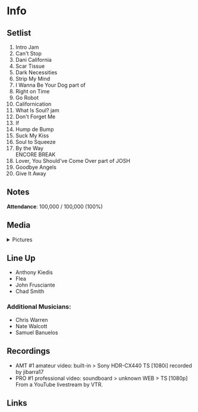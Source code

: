 # Info

## Setlist

1. Intro Jam
2. Can't Stop
3. Dani California
4. Scar Tissue
5. Dark Necessities
6. Strip My Mind
7. I Wanna Be Your Dog part of
8. Right on Time
9. Go Robot
10. Californication
11. What Is Soul? jam
12. Don't Forget Me
13. If
14. Hump de Bump
15. Suck My Kiss
16. Soul to Squeeze
17. By the Way
<br> ENCORE BREAK
18. Lover, You Should've Come Over part of JOSH
19. Goodbye Angels
20. Give It Away

## Notes

**Attendance**: 100,000 / 100,000 (100%)

## Media 

<details>
  <summary>Pictures</summary>
  <!--<img alt="Setlist" title="Setlist" src="_.jpg" height="200" />
  <img alt="Ticket" title="Ticket" src="_.jpg" height="200" />
  <img alt="Flyer" title="Flyer" src="_.jpg" height="200" />
  <img alt="Clipping" title="Clipping" src="_.jpg" height="200" />-->
</details>

## Line Up

* Anthony Kiedis
* Flea
* John Frusciante
* Chad Smith

### Additional Musicians:

* Chris Warren  
* Nate Walcott  
* Samuel Banuelos

## Recordings

* AMT #1 amateur video: built-in > Sony HDR-CX440 TS [1080i] recorded by jibarra17 
* PRO #1 professional video: soundboard > unknown WEB > TS [1080p] From a YouTube livestream by VTR.

## Links
